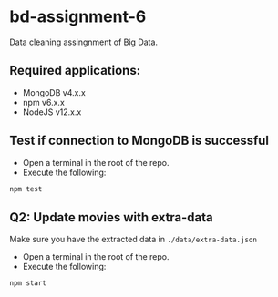 # bd-assignment-6
Data cleaning assingnment of Big Data.

## Required applications:
* MongoDB v4.x.x
* npm v6.x.x
* NodeJS v12.x.x

## Test if connection to MongoDB is successful
* Open a terminal in the root of the repo.
* Execute the following:
```bash
npm test
```

## Q2: Update movies with extra-data
Make sure you have the extracted data in ```./data/extra-data.json```
* Open a terminal in the root of the repo.
* Execute the following:
```bash
npm start
```